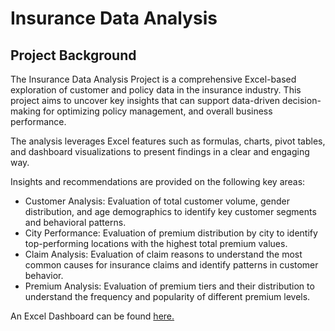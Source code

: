 # Insurance Data Analysis

## Project Background

The Insurance Data Analysis Project is a comprehensive Excel-based exploration of customer and policy data in the insurance industry. This project aims to uncover key insights that can support data-driven decision-making for optimizing policy management, and overall business performance.

The analysis leverages Excel features such as formulas, charts, pivot tables, and dashboard visualizations to present findings in a clear and engaging way.

Insights and recommendations are provided on the following key areas:

- Customer Analysis: Evaluation of total customer volume, gender distribution, and age demographics to identify key customer segments and behavioral patterns.
- City Performance: Evaluation of premium distribution by city to identify top-performing locations with the highest total premium values.
- Claim Analysis: Evaluation of claim reasons to understand the most common causes for insurance claims and identify patterns in customer behavior.
- Premium Analysis: Evaluation of premium tiers and their distribution to understand the frequency and popularity of different premium levels.

An Excel Dashboard can be found [here.](Dashboard.pdf)
